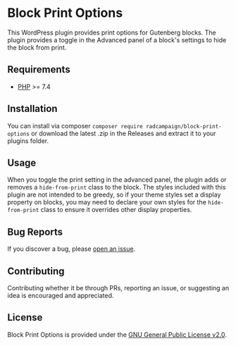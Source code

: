 # Block Print Options

This WordPress plugin provides print options for Gutenberg blocks. The plugin provides a toggle in the Advanced panel of a block's settings to hide the block from print.

## Requirements

- [PHP](https://secure.php.net/manual/en/install.php) >= 7.4

## Installation

You can install via composer `composer require radcampaign/block-print-options` or download the latest .zip in the Releases and extract it to your plugins folder.

## Usage

When you toggle the print setting in the advanced panel, the plugin adds or removes a `hide-from-print` class to the block. The styles included with this plugin are not intended to be greedy, so if your theme styles set a display property on blocks, you may need to declare your own styles for the `hide-from-print` class to ensure it overrides other display properties.

## Bug Reports

If you discover a bug, please [open an issue](https://github.com/radcampaign/block-print-options/issues).

## Contributing

Contributing whether it be through PRs, reporting an issue, or suggesting an idea is encouraged and appreciated.

## License

Block Print Options is provided under the [GNU General Public License v2.0](https://github.com/radcampaign/block-print-options/blob/master/LICENSE.md).
